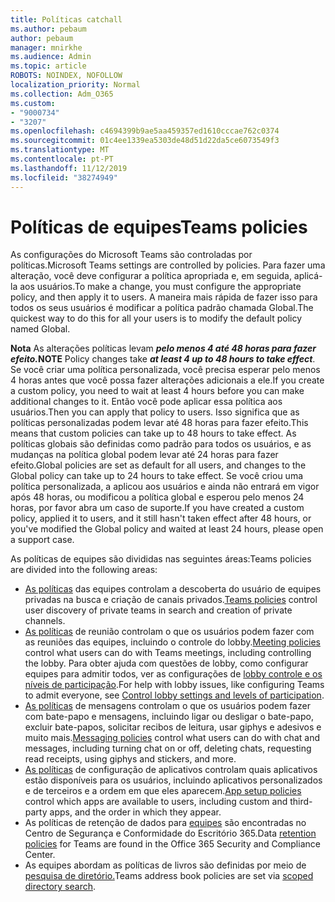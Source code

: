 ```yaml
---
title: Políticas catchall
ms.author: pebaum
author: pebaum
manager: mnirkhe
ms.audience: Admin
ms.topic: article
ROBOTS: NOINDEX, NOFOLLOW
localization_priority: Normal
ms.collection: Adm_O365
ms.custom:
- "9000734"
- "3207"
ms.openlocfilehash: c4694399b9ae5aa459357ed1610cccae762c0374
ms.sourcegitcommit: 01c4ee1339ea5303de48d51d22da5ce6073549f3
ms.translationtype: MT
ms.contentlocale: pt-PT
ms.lasthandoff: 11/12/2019
ms.locfileid: "38274949"
---
```

# <a name="teams-policies"></a><span data-ttu-id="7e69d-102">Políticas de equipes</span><span class="sxs-lookup"><span data-stu-id="7e69d-102">Teams policies</span></span>

<span data-ttu-id="7e69d-103">As configurações do Microsoft Teams são controladas por políticas.</span><span class="sxs-lookup"><span data-stu-id="7e69d-103">Microsoft Teams settings are controlled by policies.</span></span> <span data-ttu-id="7e69d-104">Para fazer uma alteração, você deve configurar a política apropriada e, em seguida, aplicá-la aos usuários.</span><span class="sxs-lookup"><span data-stu-id="7e69d-104">To make a change, you must configure the appropriate policy, and then apply it to users.</span></span> <span data-ttu-id="7e69d-105">A maneira mais rápida de fazer isso para todos os seus usuários é modificar a política padrão chamada Global.</span><span class="sxs-lookup"><span data-stu-id="7e69d-105">The quickest way to do this for all your users is to modify the default policy named Global.</span></span> 

<span data-ttu-id="7e69d-106">**Nota** As alterações políticas levam ***pelo menos 4 até 48 horas para fazer efeito.***</span><span class="sxs-lookup"><span data-stu-id="7e69d-106">**NOTE** Policy changes take ***at least 4 up to 48 hours to take effect***.</span></span> <span data-ttu-id="7e69d-107">Se você criar uma política personalizada, você precisa esperar pelo menos 4 horas antes que você possa fazer alterações adicionais a ele.</span><span class="sxs-lookup"><span data-stu-id="7e69d-107">If you create a custom policy, you need to wait at least 4 hours before you can make additional changes to it.</span></span> <span data-ttu-id="7e69d-108">Então você pode aplicar essa política aos usuários.</span><span class="sxs-lookup"><span data-stu-id="7e69d-108">Then you can apply that policy to users.</span></span> <span data-ttu-id="7e69d-109">Isso significa que as políticas personalizadas podem levar até 48 horas para fazer efeito.</span><span class="sxs-lookup"><span data-stu-id="7e69d-109">This means that custom policies can take up to 48 hours to take effect.</span></span> <span data-ttu-id="7e69d-110">As políticas globais são definidas como padrão para todos os usuários, e as mudanças na política global podem levar até 24 horas para fazer efeito.</span><span class="sxs-lookup"><span data-stu-id="7e69d-110">Global policies are set as default for all users, and changes to the Global policy can take up to 24 hours to take effect.</span></span> <span data-ttu-id="7e69d-111">Se você criou uma política personalizada, a aplicou aos usuários e ainda não entrará em vigor após 48 horas, ou modificou a política global e esperou pelo menos 24 horas, por favor abra um caso de suporte.</span><span class="sxs-lookup"><span data-stu-id="7e69d-111">If you have created a custom policy, applied it to users, and it still hasn't taken effect after 48 hours, or you've modified the Global policy and waited at least 24 hours, please open a support case.</span></span>

<span data-ttu-id="7e69d-112">As políticas de equipes são divididas nas seguintes áreas:</span><span class="sxs-lookup"><span data-stu-id="7e69d-112">Teams policies are divided into the following areas:</span></span>

- <span data-ttu-id="7e69d-113">[As políticas](https://docs.microsoft.com/MicrosoftTeams/teams-policies) das equipes controlam a descoberta do usuário de equipes privadas na busca e criação de canais privados.</span><span class="sxs-lookup"><span data-stu-id="7e69d-113">[Teams policies](https://docs.microsoft.com/MicrosoftTeams/teams-policies) control user discovery of private teams in search and creation of private channels.</span></span>  
- <span data-ttu-id="7e69d-114">[As políticas](https://docs.microsoft.com/microsoftteams/meeting-policies-in-teams) de reunião controlam o que os usuários podem fazer com as reuniões das equipes, incluindo o controle do lobby.</span><span class="sxs-lookup"><span data-stu-id="7e69d-114">[Meeting policies](https://docs.microsoft.com/microsoftteams/meeting-policies-in-teams) control what users can do with Teams meetings, including controlling the lobby.</span></span> <span data-ttu-id="7e69d-115">Para obter ajuda com questões de lobby, como configurar equipes para admitir todos, ver as configurações de [lobby controle e os níveis de participação](https://docs.microsoft.com/en-us/alchemyinsights/bypass-lobby).</span><span class="sxs-lookup"><span data-stu-id="7e69d-115">For help with lobby issues, like configuring Teams to admit everyone, see [Control lobby settings and levels of participation](https://docs.microsoft.com/en-us/alchemyinsights/bypass-lobby).</span></span>
- <span data-ttu-id="7e69d-116">[As políticas](https://docs.microsoft.com/microsoftteams/messaging-policies-in-teams) de mensagens controlam o que os usuários podem fazer com bate-papo e mensagens, incluindo ligar ou desligar o bate-papo, excluir bate-papos, solicitar recibos de leitura, usar giphys e adesivos e muito mais.</span><span class="sxs-lookup"><span data-stu-id="7e69d-116">[Messaging policies](https://docs.microsoft.com/microsoftteams/messaging-policies-in-teams) control what users can do with chat and messages, including turning chat on or off, deleting chats, requesting read receipts, using giphys and stickers, and more.</span></span>
- <span data-ttu-id="7e69d-117">[As políticas](https://docs.microsoft.com/MicrosoftTeams/teams-app-setup-policies) de configuração de aplicativos controlam quais aplicativos estão disponíveis para os usuários, incluindo aplicativos personalizados e de terceiros e a ordem em que eles aparecem.</span><span class="sxs-lookup"><span data-stu-id="7e69d-117">[App setup policies](https://docs.microsoft.com/MicrosoftTeams/teams-app-setup-policies) control which apps are available to users, including custom and third-party apps, and the order in which they appear.</span></span>  
- <span data-ttu-id="7e69d-118">As políticas de retenção de dados para [equipes](https://docs.microsoft.com/microsoftteams/retention-policies) são encontradas no Centro de Segurança e Conformidade do Escritório 365.</span><span class="sxs-lookup"><span data-stu-id="7e69d-118">Data [retention policies](https://docs.microsoft.com/microsoftteams/retention-policies) for Teams are found in the Office 365 Security and Compliance Center.</span></span>
- <span data-ttu-id="7e69d-119">As equipes abordam as políticas de livros são definidas por meio de [pesquisa de diretório.](https://docs.microsoft.com/MicrosoftTeams/teams-scoped-directory-search)</span><span class="sxs-lookup"><span data-stu-id="7e69d-119">Teams address book policies are set via [scoped directory search](https://docs.microsoft.com/MicrosoftTeams/teams-scoped-directory-search).</span></span>